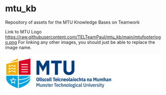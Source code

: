 # mtu_kb
Repository of assets for the MTU Knowledge Bases on Teamwork

Link to MTU Logo <br>
https://raw.githubusercontent.com/TELTeamPaul/mtu_kb/main/mtufooterlogo.png 
For linking any other images, you should just be able to replace the image name.

![](mtufooterlogo.png)
